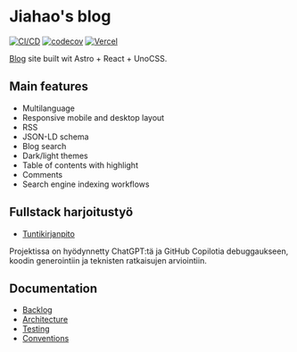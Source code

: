# Jiahao's blog

[![CI/CD](https://github.com/TheJiahao/TheJiahao.github.io/actions/workflows/cicd.yml/badge.svg)](https://github.com/TheJiahao/TheJiahao.github.io/actions/workflows/cicd.yml)
[![codecov](https://codecov.io/gh/TheJiahao/TheJiahao.github.io/graph/badge.svg?token=M48R27ULMT)](https://codecov.io/gh/TheJiahao/TheJiahao.github.io)
[![Vercel](https://img.shields.io/badge/Preview-light--green?logo=vercel&logoColor=white&label=Vercel&labelColor=black)](https://thejiahao-staging.vercel.app/zh-cn)

[Blog](https://thejiahao.github.io) site built wit Astro + React + UnoCSS.

## Main features

- Multilanguage
- Responsive mobile and desktop layout
- RSS
- JSON-LD schema
- Blog search
- Dark/light themes
- Table of contents with highlight
- Comments
- Search engine indexing workflows

## Fullstack harjoitustyö

- [Tuntikirjanpito](https://helsinkifi-my.sharepoint.com/:x:/g/personal/jiahao_ad_helsinki_fi/EfxlAGlsZ-1OqF8D3fEOavsBbZQ-u6v1JAbhDKakP0KQ9Q?e=kw9ZnQ)

Projektissa on hyödynnetty ChatGPT:tä ja GitHub Copilotia debuggaukseen, koodin generointiin ja teknisten ratkaisujen arviointiin.

## Documentation

- [Backlog](https://github.com/users/TheJiahao/projects/2)
- [Architecture](/docs/architecture.md)
- [Testing](/docs/testing.md)
- [Conventions](/docs/conventions.md)
